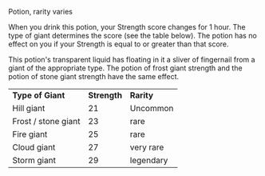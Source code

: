 Potion, rarity varies

When you drink this potion, your Strength score changes for 1 hour. The type of giant determines the score (see the table below). The potion has no effect on you if your Strength is equal to or greater than that score.

This potion's transparent liquid has floating in it a sliver of fingernail from a giant of the appropriate type. The potion of frost giant strength and the potion of stone giant strength have the same effect.

<table><tbody><tr class="odd"><td><strong>Type of Giant</strong></td><td><strong>Strength</strong></td><td><strong>Rarity</strong></td></tr><tr class="even"><td>Hill giant</td><td>21</td><td>Uncommon</td></tr><tr class="odd"><td>Frost / stone giant</td><td>23</td><td>rare</td></tr><tr class="even"><td>Fire giant</td><td>25</td><td>rare</td></tr><tr class="odd"><td>Cloud giant</td><td>27</td><td>very rare</td></tr><tr class="even"><td>Storm giant</td><td>29</td><td>legendary</td></tr></tbody></table>